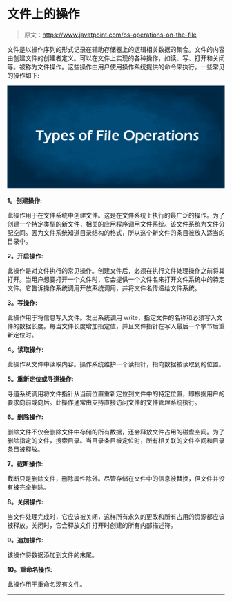 # 文件上的操作

> 原文：<https://www.javatpoint.com/os-operations-on-the-file>

文件是以操作序列的形式记录在辅助存储器上的逻辑相关数据的集合。文件的内容由创建文件的创建者定义。可以在文件上实现的各种操作，如读、写、打开和关闭等。被称为文件操作。这些操作由用户使用操作系统提供的命令来执行。一些常见的操作如下:

![Operations on the File](img/52b174089d3103da253d4a8773b0cabd.png)

**1。创建操作:**

此操作用于在文件系统中创建文件。这是在文件系统上执行的最广泛的操作。为了创建一个特定类型的新文件，相关的应用程序调用文件系统。该文件系统为文件分配空间。因为文件系统知道目录结构的格式，所以这个新文件的条目被放入适当的目录中。

**2。开启操作:**

此操作是对文件执行的常见操作。创建文件后，必须在执行文件处理操作之前将其打开。当用户想要打开一个文件时，它会提供一个文件名来打开文件系统中的特定文件。它告诉操作系统调用开放系统调用，并将文件名传递给文件系统。

**3。写操作:**

此操作用于将信息写入文件。发出系统调用 write，指定文件的名称和必须写入文件的数据长度。每当文件长度增加指定值，并且文件指针在写入最后一个字节后重新定位时。

**4。读取操作:**

此操作从文件中读取内容。操作系统维护一个读指针，指向数据被读取到的位置。

**5。重新定位或寻道操作:**

寻道系统调用将文件指针从当前位置重新定位到文件中的特定位置，即根据用户的要求向前或向后。此操作通常由支持直接访问文件的文件管理系统执行。

**6。删除操作:**

删除文件不仅会删除文件中存储的所有数据，还会释放文件占用的磁盘空间。为了删除指定的文件，搜索目录。当目录条目被定位时，所有相关联的文件空间和目录条目被释放。

**7。截断操作:**

截断只是删除文件，删除属性除外。尽管存储在文件中的信息被替换，但文件并没有被完全删除。

**8。关闭操作:**

当文件处理完成时，它应该被关闭，这样所有永久的更改和所有占用的资源都应该被释放。关闭时，它会释放文件打开时创建的所有内部描述符。

**9。追加操作:**

该操作将数据添加到文件的末尾。

**10。重命名操作:**

此操作用于重命名现有文件。

* * *
